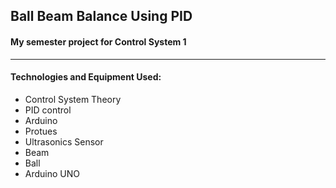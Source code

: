 <h2> Ball Beam Balance Using PID </h2>
<h4>My semester project for Control System 1</h4>
<hr/>
<h4>Technologies and Equipment Used:</h4>
<ul>
  <li>Control System Theory</li>
  <li>PID control</li>
  <li>Arduino</li>
  <li>Protues</li>
  <li>Ultrasonics Sensor</li>
  <li>Beam</li>
  <li>Ball</li>
  <li>Arduino UNO</li>
</ul>


